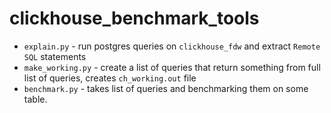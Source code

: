 # clickhouse_benchmark_tools

* `explain.py` - run postgres queries on `clickhouse_fdw` and extract `Remote SQL` statements
* `make_working.py` - create a list of queries that return something from full list of queries, creates `ch_working.out` file
* `benchmark.py` - takes list of queries and benchmarking them on some table.
